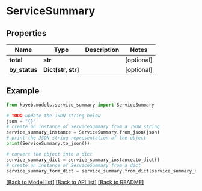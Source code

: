 # ServiceSummary


## Properties

Name | Type | Description | Notes
------------ | ------------- | ------------- | -------------
**total** | **str** |  | [optional] 
**by_status** | **Dict[str, str]** |  | [optional] 

## Example

```python
from koyeb.models.service_summary import ServiceSummary

# TODO update the JSON string below
json = "{}"
# create an instance of ServiceSummary from a JSON string
service_summary_instance = ServiceSummary.from_json(json)
# print the JSON string representation of the object
print(ServiceSummary.to_json())

# convert the object into a dict
service_summary_dict = service_summary_instance.to_dict()
# create an instance of ServiceSummary from a dict
service_summary_form_dict = service_summary.from_dict(service_summary_dict)
```
[[Back to Model list]](../README.md#documentation-for-models) [[Back to API list]](../README.md#documentation-for-api-endpoints) [[Back to README]](../README.md)


